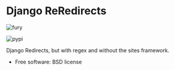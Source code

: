 # Django ReRedirects

![fury](https://badge.fury.io/py/django-reredirects.png)

![pypi](https://pypip.in/d/django-reredirects/badge.png)

Django Redirects, but with regex and without the sites framework.

* Free software: BSD license

